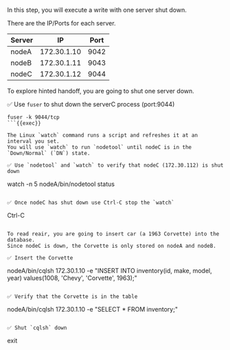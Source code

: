 In this step, you will execute a write with one server shut down. 

There are the IP/Ports for each server.

| Server | IP | Port |
| ----------- | ----------- | ----------- |
| nodeA | 172.30.1.10 | 9042 |
| nodeB | 172.30.1.11 | 9043 |
| nodeC | 172.30.1.12 | 9044 |

To explore hinted handoff, you are going to shut one server down.

✅ Use `fuser` to shut down the serverC process (port:9044)
```
fuser -k 9044/tcp
```{{exec}}

The Linux `watch` command runs a script and refreshes it at an interval you set.
You will use `watch` to run `nodetool` until nodeC is in the `Down/Normal` (`DN`) state.

✅ Use `nodetool` and `watch` to verify that nodeC (172.30.112) is shut down
```
watch -n 5 nodeA/bin/nodetool status
```{{exec}}

✅ Once nodeC has shut down use Ctrl-C stop the `watch`
```
Ctrl-C
```{{exec interrupt}}

To read reair, you are going to insert car (a 1963 Corvette) into the database.
Since nodeC is down, the Corvette is only stored on nodeA and nodeB.

✅ Insert the Corvette
```
nodeA/bin/cqlsh 172.30.1.10 
  -e "INSERT INTO inventory(id, make, model, year) 
      values(1008, 'Chevy', 'Corvette', 1963);"
```{{exec}}

✅ Verify that the Corvette is in the table
```
nodeA/bin/cqlsh 172.30.1.10 
  -e "SELECT * FROM inventory;"
```{{exec}}

✅ Shut `cqlsh` down
```
exit
```{{exec}}